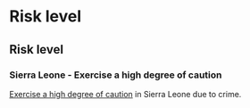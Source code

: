 # Risk level

## Risk level

### Sierra Leone - Exercise a high degree of caution

[Exercise a high degree of caution](#levels "Risk Levels") in Sierra Leone due to crime.